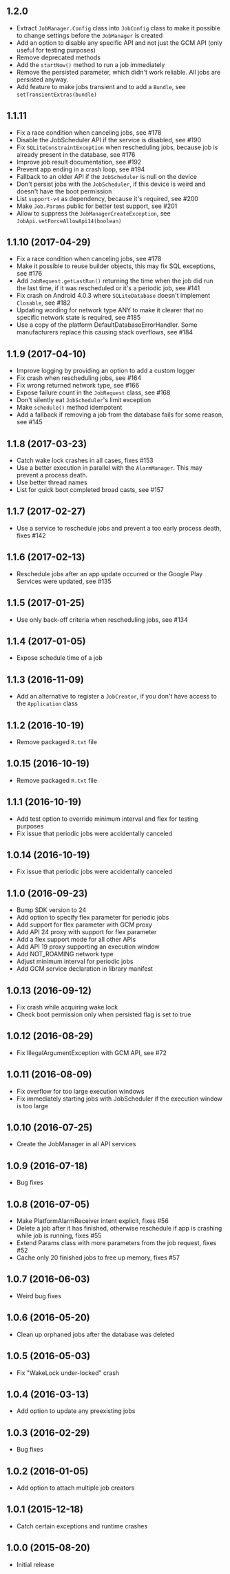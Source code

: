 ## 1.2.0

* Extract `JobManager.Config` class into `JobConfig` class to make it possible to change settings before the `JobManager` is created
* Add an option to disable any specific API and not just the GCM API (only useful for testing purposes)
* Remove deprecated methods
* Add the `startNow()` method to run a job immediately
* Remove the persisted parameter, which didn't work reliable. All jobs are persisted anyway.
* Add feature to make jobs transient and to add a `Bundle`, see `setTransientExtras(bundle)`

## 1.1.11

* Fix a race condition when canceling jobs, see #178
* Disable the JobScheduler API if the service is disabled, see #190
* Fix `SQLiteConstraintException` when rescheduling jobs, because job is already present in the database, see #176
* Improve job result documentation, see #192
* Prevent app ending in a crash loop, see #194
* Fallback to an older API if the `JobScheduler` is null on the device
* Don't persist jobs with the `JobScheduler`, if this device is weird and doesn't have the boot permission
* List `support-v4` as dependency, because it's required, see #200
* Make `Job.Params` public for better test support, see #201
* Allow to suppress the `JobManagerCreateException`, see `JobApi.setForceAllowApi14(boolean)`

## 1.1.10 (2017-04-29)

* Fix a race condition when canceling jobs, see #178
* Make it possible to reuse builder objects, this may fix SQL exceptions, see #176
* Add `JobRequest.getLastRun()` returning the time when the job did run the last time, if it was rescheduled or it's a periodic job, see #141
* Fix crash on Android 4.0.3 where `SQLiteDatabase` doesn't implement `Closable`, see #182
* Updating wording for network type ANY to make it clearer that no specific network state is required, see #185
* Use a copy of the platform DefaultDatabaseErrorHandler. Some manufacturers replace this causing stack overflows, see #184

## 1.1.9 (2017-04-10)

* Improve logging by providing an option to add a custom logger
* Fix crash when rescheduling jobs, see #164
* Fix wrong returned network type, see #166
* Expose failure count in the `JobRequest` class, see #168
* Don't silently eat `JobScheduler`'s limit exception
* Make `schedule()` method idempotent
* Add a fallback if removing a job from the database fails for some reason, see #145

## 1.1.8 (2017-03-23)

* Catch wake lock crashes in all cases, fixes #153
* Use a better execution in parallel with the `AlarmManager`. This may prevent a process death.
* Use better thread names
* List for quick boot completed broad casts, see #157

## 1.1.7 (2017-02-27)

* Use a service to reschedule jobs and prevent a too early process death, fixes #142

## 1.1.6 (2017-02-13)

* Reschedule jobs after an app update occurred or the Google Play Services were updated, see #135

## 1.1.5 (2017-01-25)

* Use only back-off criteria when rescheduling jobs, see #134

## 1.1.4 (2017-01-05)

* Expose schedule time of a job

## 1.1.3 (2016-11-09)

* Add an alternative to register a `JobCreator`, if you don't have access to the `Application` class

## 1.1.2 (2016-10-19)

* Remove packaged `R.txt` file

## 1.0.15 (2016-10-19)

* Remove packaged `R.txt` file

## 1.1.1 (2016-10-19)

* Add test option to override minimum interval and flex for testing purposes
* Fix issue that periodic jobs were accidentally canceled

## 1.0.14 (2016-10-19)

* Fix issue that periodic jobs were accidentally canceled

## 1.1.0 (2016-09-23)

* Bump SDK version to 24
* Add option to specify flex parameter for periodic jobs
 * Add support for flex parameter with GCM proxy
 * Add API 24 proxy with support for flex parameter
 * Add a flex support mode for all other APIs
* Add API 19 proxy supporting an execution window
* Add NOT_ROAMING network type
* Adjust minimum interval for periodic jobs
* Add GCM service declaration in library manifest

## 1.0.13 (2016-09-12)

* Fix crash while acquiring wake lock
* Check boot permission only when persisted flag is set to true

## 1.0.12 (2016-08-29)

* Fix IllegalArgumentException with GCM API, see #72

## 1.0.11 (2016-08-09)

* Fix overflow for too large execution windows
* Fix immediately starting jobs with JobScheduler if the execution window is too large

## 1.0.10 (2016-07-25)

* Create the JobManager in all API services

## 1.0.9 (2016-07-18)

* Bug fixes

## 1.0.8 (2016-07-05)

* Make PlatformAlarmReceiver intent explicit, fixes #56
* Delete a job after it has finished, otherwise reschedule if app is crashing while job is running, fixes #55
* Extend Params class with more parameters from the job request, fixes #52
* Cache only 20 finished jobs to free up memory, fixes #57

## 1.0.7 (2016-06-03)

* Weird bug fixes

## 1.0.6 (2016-05-20)

* Clean up orphaned jobs after the database was deleted

## 1.0.5 (2016-05-03)

* Fix "WakeLock under-locked" crash

## 1.0.4 (2016-03-13)

* Add option to update any preexisting jobs 

## 1.0.3 (2016-02-29)

* Bug fixes

## 1.0.2 (2016-01-05)

* Add option to attach multiple job creators 

## 1.0.1 (2015-12-18)

* Catch certain exceptions and runtime crashes

## 1.0.0 (2015-08-20)

* Initial release
